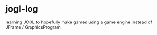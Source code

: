 # jogl-log
learning JOGL to hopefully make games using a game engine instead of JFrame / GraphicsProgram
